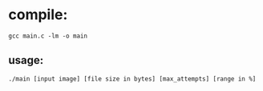 # compile:

`gcc main.c -lm -o main`

## usage:

`./main [input image] [file size in bytes] [max_attempts] [range in %]`